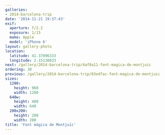 ```yaml
---
galleries:
- 2014-barcelona-trip
date: '2014-11-21 19:37:43'
exif:
  aperture: f/2.2
  exposure: 1/15
  make: Apple
  model: 'iPhone 6'
layout: gallery-photo
location:
  latitude: 41.37096333
  longitude: 2.15130833
next: /gallery/2014-barcelona-trip/4af8a11-font-magica-de-montjuic
ordering: 30
previous: /gallery/2014-barcelona-trip/83ed7ac-font-magica-de-montjuic
sizes:
  1280:
    height: 960
    width: 1280
  640w:
    height: 480
    width: 640
  200x200:
    height: 200
    width: 200
title: 'Font màgica de Montjuïc'
---
```

